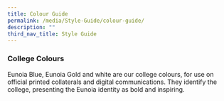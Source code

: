 ```yaml
---
title: Colour Guide
permalink: /media/Style-Guide/colour-guide/
description: ""
third_nav_title: Style Guide
---
```

### College Colours

Eunoia Blue, Eunoia Gold and white are our college colours, for use on official printed collaterals and digital communications. They identify the college, presenting the Eunoia identity as bold and inspiring.